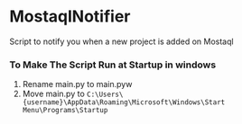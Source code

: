 # MostaqlNotifier
Script to notify you when a new project is added on Mostaql

### To Make The Script Run at Startup in windows
1.  Rename main.py to main.pyw
2.  Move main.py to `C:\Users\{username}\AppData\Roaming\Microsoft\Windows\Start Menu\Programs\Startup`
